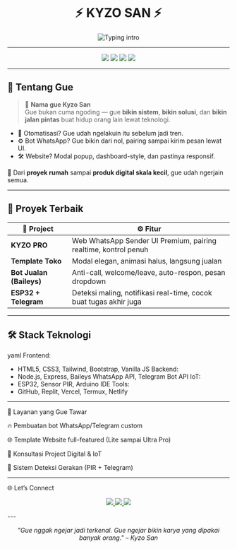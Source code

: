 <h1 align="center">
  ⚡ KYZO SAN ⚡  
</h1>
<p align="center">
  <img src="https://readme-typing-svg.demolab.com?font=JetBrains+Mono&size=24&pause=1000&color=FF5C58&center=true&vCenter=true&width=600&lines=🚀+Digital+Engineer+%7C+Bot+Mastermind;💻+Fullstack+Dev+%7C+ESP32+Builder;🎯+Bikin+yang+berguna+%2C+bukan+cuma+yang+pamer" alt="Typing intro" />
</p>

---

<p align="center">
  <img src="https://img.shields.io/badge/Made%20In-Replit-orange?style=for-the-badge&logo=replit&logoColor=white"/>
  <img src="https://img.shields.io/badge/Platform-Node.js-success?style=for-the-badge&logo=node.js"/>
  <img src="https://img.shields.io/badge/UI-TailwindCSS-blue?style=for-the-badge&logo=tailwindcss"/>
  <img src="https://img.shields.io/badge/Bot%20Engine-Baileys-lightgrey?style=for-the-badge&logo=whatsapp"/>
</p>

---

## 🧠 Tentang Gue

> 🧃 **Nama gue Kyzo San**  
> Gue bukan cuma ngoding — gue **bikin sistem**, **bikin solusi**, dan **bikin jalan pintas** buat hidup orang lain lewat teknologi.

- 🔧 Otomatisasi? Gue udah ngelakuin itu sebelum jadi tren.
- ⚙️ Bot WhatsApp? Gue bikin dari nol, pairing sampai kirim pesan lewat UI.
- 🛠️ Website? Modal popup, dashboard-style, dan pastinya responsif.

🧩 Dari **proyek rumah** sampai **produk digital skala kecil**, gue udah ngerjain semua.

---

## 🧬 Proyek Terbaik

| 🚀 Project | ⚙️ Fitur |
|-----------|----------|
| **KYZO PRO** | Web WhatsApp Sender UI Premium, pairing realtime, kontrol penuh |
| **Template Toko** | Modal elegan, animasi halus, langsung jualan |
| **Bot Jualan (Baileys)** | Anti-call, welcome/leave, auto-respon, pesan dropdown |
| **ESP32 + Telegram** | Deteksi maling, notifikasi real-time, cocok buat tugas akhir juga |

---

## 🛠️ Stack Teknologi

yaml
Frontend:
  - HTML5, CSS3, Tailwind, Bootstrap, Vanilla JS
Backend:
  - Node.js, Express, Baileys WhatsApp API, Telegram Bot API
IoT:
  - ESP32, Sensor PIR, Arduino IDE
Tools:
  - GitHub, Replit, Vercel, Termux, Netlify


---

🎨 Layanan yang Gue Tawar

🔥 Pembuatan bot WhatsApp/Telegram custom

🌐 Template Website full-featured (Lite sampai Ultra Pro)

🧠 Konsultasi Project Digital & IoT

🚨 Sistem Deteksi Gerakan (PIR + Telegram)



---

🌐 Let’s Connect

<p align="center">
  <a href="https://t.me/kyzosan">
    <img src="https://img.shields.io/badge/Telegram-KyzoSan-0088cc?style=for-the-badge&logo=telegram&logoColor=white"/>
  </a>
  <a href="https://google.com">
    <img src="https://img.shields.io/badge/Visit+My+Store-Kyzo+Digital-black?style=for-the-badge&logo=vercel"/>
  </a>
  <a href="https://github.com/Kyzosan">
    <img src="https://img.shields.io/badge/GitHub-xkyzo1-333?style=for-the-badge&logo=github"/>
  </a>
</p>
---

<p align="center">
  <i>"Gue nggak ngejar jadi terkenal. Gue ngejar bikin karya yang dipakai banyak orang." – Kyzo San</i>
</p>
